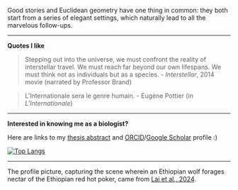 <!--
你发现了彩蛋!
"
寒江雪...还他妈独钓! 颇具浪漫主义气质, 啊?!
"
-->
Good stories and Euclidean geometry have one thing in common: they both start from a series of elegant settings, which naturally lead to all the marvelous follow-ups.

___________________________________
**Quotes I like**

> Stepping out into the universe, we must confront the reality of interstellar travel. We must reach far beyond our own lifespans. We must think not as individuals but as a species. - *Interstellar*, 2014 movie (narrated by Professor Brand)

> L'Internationale sera le genre humain. - Eugène Pottier (in *L'Internationale*)
___________________________________

**Interested in knowing me as a biologist?**

Here are links to my [thesis abstract](https://deepblue.lib.umich.edu/handle/2027.42/174669) and [ORCID](https://orcid.org/0000-0002-5075-5722)/[Google Scholar](https://scholar.google.com/citations?user=Lwu9LecAAAAJ) profile :)

[![Top Langs](https://github-readme-stats.vercel.app/api/top-langs/?username=CreLox&langs_count=10&hide=TeX&layout=compact)](https://github.com/anuraghazra/github-readme-stats#top-languages-card)
___________________________________
The profile picture, capturing the scene wherein an Ethiopian wolf forages nectar of the Ethiopian red hot poker, came from [Lai et al., 2024](https://esajournals.onlinelibrary.wiley.com/doi/10.1002/ecy.4470).
<!--
___________________________________
**On GitHub**

At long last, GitHub Markdown now supports [MathJax math expressions](https://docs.github.com/en/get-started/writing-on-github/working-with-advanced-formatting/writing-mathematical-expressions) natively (from May 2022)! To get curly brackets ( $\\{$ and $\\}$ ), use double backslashes to escape (`$\\{$` and `$\\}$`).
-->
